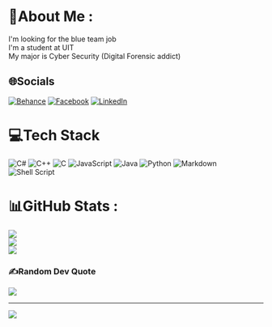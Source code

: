 # 💫About Me :
I'm looking for the blue team job  
I'm a student at UIT  
My major is Cyber Security (Digital Forensic addict)  

## 🌐Socials
[![Behance](https://img.shields.io/badge/Behance-1769ff?logo=behance&logoColor=white)]() [![Facebook](https://img.shields.io/badge/Facebook-%231877F2.svg?logo=Facebook&logoColor=white)](https://www.facebook.com/pir1n) [![LinkedIn](https://img.shields.io/badge/LinkedIn-%230077B5.svg?logo=linkedin&logoColor=white)](https://www.linkedin.com/in/b%C3%ACnh-nh%E1%BA%ABn-phan-167b2031a/) 

# 💻Tech Stack
![C#](https://img.shields.io/badge/c%23-%23239120.svg?style=for-the-badge&logo=c-sharp&logoColor=white) ![C++](https://img.shields.io/badge/c++-%2300599C.svg?style=for-the-badge&logo=c%2B%2B&logoColor=white) ![C](https://img.shields.io/badge/c-%2300599C.svg?style=for-the-badge&logo=c&logoColor=white) ![JavaScript](https://img.shields.io/badge/javascript-%23323330.svg?style=for-the-badge&logo=javascript&logoColor=%23F7DF1E) ![Java](https://img.shields.io/badge/java-%23ED8B00.svg?style=for-the-badge&logo=java&logoColor=white) ![Python](https://img.shields.io/badge/python-3670A0?style=for-the-badge&logo=python&logoColor=ffdd54) ![Markdown](https://img.shields.io/badge/markdown-%23000000.svg?style=for-the-badge&logo=markdown&logoColor=white) ![Shell Script](https://img.shields.io/badge/shell_script-%23121011.svg?style=for-the-badge&logo=gnu-bash&logoColor=white)
# 📊GitHub Stats :
![](https://github-readme-stats.vercel.app/api?username=2pi4rin7&theme=tokyonight&hide_border=false&include_all_commits=false&count_private=false)<br/>
![](https://github-readme-streak-stats.herokuapp.com/?user=2pi4rin7&theme=tokyonight&hide_border=false)<br/>
![](https://github-readme-stats.vercel.app/api/top-langs/?username=2pi4rin7&theme=tokyonight&hide_border=false&include_all_commits=false&count_private=false&layout=compact)

### ✍️Random Dev Quote
![](https://quotes-github-readme.vercel.app/api?type=horizontal&theme=radical)

---
[![](https://visitcount.itsvg.in/api?id=2pi4rin7&icon=0&color=0)](https://visitcount.itsvg.in)
